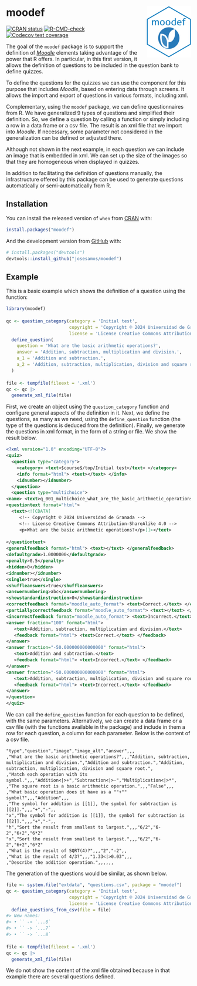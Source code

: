 
<!-- README.md is generated from README.Rmd. Please edit that file -->

# moodef <img src="man/figures/logo.png" align="right" height="139" alt="" />

<!-- badges: start -->

[![CRAN
status](https://www.r-pkg.org/badges/version/moodef)](https://CRAN.R-project.org/package=moodef)
[![R-CMD-check](https://github.com/josesamos/moodef/actions/workflows/R-CMD-check.yaml/badge.svg)](https://github.com/josesamos/moodef/actions/workflows/R-CMD-check.yaml)
[![Codecov test
coverage](https://codecov.io/gh/josesamos/moodef/branch/main/graph/badge.svg)](https://app.codecov.io/gh/josesamos/moodef?branch=main)
<!-- [![Downloads](http://cranlogs.r-pkg.org/badges/grand-total/moodef?color=brightgreen)](https://www.r-pkg.org:443/pkg/moodef) -->
<!-- badges: end -->

The goal of the `moodef` package is to support the definition of
[*Moodle*](https://moodle.org/) elements taking advantage of the power
that R offers. In particular, in this first version, it allows the
definition of questions to be included in the question bank to define
quizzes.

To define the questions for the quizzes we can use the component for
this purpose that includes *Moodle*, based on entering data through
screens. It allows the import and export of questions in various
formats, including xml.

Complementary, using the `moodef` package, we can define questionnaires
from R. We have generalized 9 types of questions and simplified their
definition. So, we define a question by calling a function or simply
including a row in a data frame or a csv file. The result is an xml file
that we import into *Moodle*. If necessary, some parameter not
considered in the generalization can be defined or adjusted there.

Although not shown in the next example, in each question we can include
an image that is embedded in xml. We can set up the size of the images
so that they are homogeneous when displayed in quizzes.

In addition to facilitating the definition of questions manually, the
infrastructure offered by this package can be used to generate questions
automatically or semi-automatically from R.

## Installation

You can install the released version of `when` from
[CRAN](https://CRAN.R-project.org) with:

``` r
install.packages("moodef")
```

And the development version from [GitHub](https://github.com/) with:

``` r
# install.packages("devtools")
devtools::install_github("josesamos/moodef")
```

## Example

This is a basic example which shows the definition of a question using
the function:

``` r
library(moodef)

qc <- question_category(category = 'Initial test',
                        copyright = 'Copyright © 2024 Universidad de Granada',
                        license = 'License Creative Commons Attribution-ShareAlike 4.0') |>
  define_question(
    question = 'What are the basic arithmetic operations?',
    answer = 'Addition, subtraction, multiplication and division.',
    a_1 = 'Addition and subtraction.',
    a_2 = 'Addition, subtraction, multiplication, division and square root.'
  )

file <- tempfile(fileext = '.xml')
qc <- qc |>
  generate_xml_file(file)
```

First, we create an object using the `question_category` function and
configure general aspects of the definition in it. Next, we define the
questions, as many as we need, using the `define_question` function (the
type of the questions is deduced from the definition). Finally, we
generate the questions in xml format, in the form of a string or file.
We show the result below.

``` xml
<?xml version="1.0" encoding="UTF-8"?>
<quiz>
  <question type="category">
    <category> <text>$course$/top/Initial test</text> </category>
    <info format="html"> <text></text> </info>
    <idnumber></idnumber>
  </question>
  <question type="multichoice">
<name> <text>q_001_multichoice_what_are_the_basic_arithmetic_operations</text> </name>
<questiontext format="html">
  <text><![CDATA[
     <!-- Copyright © 2024 Universidad de Granada -->
     <!-- License Creative Commons Attribution-ShareAlike 4.0 -->
     <p>What are the basic arithmetic operations?</p>]]></text>
     
</questiontext>
<generalfeedback format="html"> <text></text> </generalfeedback>
<defaultgrade>1.0000000</defaultgrade>
<penalty>0.5</penalty>
<hidden>0</hidden>
<idnumber></idnumber>
<single>true</single>
<shuffleanswers>true</shuffleanswers>
<answernumbering>abc</answernumbering>
<showstandardinstruction>0</showstandardinstruction>
<correctfeedback format="moodle_auto_format"> <text>Correct.</text> </correctfeedback>
<partiallycorrectfeedback format="moodle_auto_format"> <text></text> </partiallycorrectfeedback>
<incorrectfeedback format="moodle_auto_format"> <text>Incorrect.</text> </incorrectfeedback>
<answer fraction="100" format="html">
   <text>Addition, subtraction, multiplication and division.</text>
   <feedback format="html"> <text>Correct.</text> </feedback>
</answer>
<answer fraction="-50.000000000000000" format="html">
   <text>Addition and subtraction.</text>
   <feedback format="html"> <text>Incorrect.</text> </feedback>
</answer>
<answer fraction="-50.000000000000000" format="html">
   <text>Addition, subtraction, multiplication, division and square root.</text>
   <feedback format="html"> <text>Incorrect.</text> </feedback>
</answer>
</question>
</quiz>
```

We can call the `define_question` function for each question to be
defined, with the same parameters. Alternatively, we can create a data
frame or a csv file (with the functions available in the package) and
include in them a row for each question, a column for each parameter.
Below is the content of a csv file.

``` csv
"type","question","image","image_alt","answer",,,
,"What are the basic arithmetic operations?",,,"Addition, subtraction, multiplication and division.","Addition and subtraction.","Addition, subtraction, multiplication, division and square root.",
,"Match each operation with its symbol.",,,"Addition<|>+","Subtraction<|>-","Multiplication<|>*",
,"The square root is a basic arithmetic operation.",,,"False",,,
,"What basic operation does it have as a ""+"" symbol?",,,"Addition",,,
,"The symbol for addition is [[1]], the symbol for subtraction is [[2]].",,,"+","-",,
"x","The symbol for addition is [[1]], the symbol for subtraction is [[2]].",,,"+","-",,
"h","Sort the result from smallest to largest.",,,"6/2","6-2","6+2","6*2"
"x","Sort the result from smallest to largest.",,,"6/2","6-2","6+2","6*2"
,"What is the result of SQRT(4)?",,,"2","-2",,
,"What is the result of 4/3?",,,"1.33<|>0.03",,,
,"Describe the addition operation.",,,,,,
```

The generation of the questions would be similar, as shown below.

``` r
file <- system.file("extdata", "questions.csv", package = "moodef")
qc <- question_category(category = 'Initial test',
                        copyright = 'Copyright © 2024 Universidad de Granada',
                        license = 'License Creative Commons Attribution-ShareAlike 4.0') |>
  define_questions_from_csv(file = file)
#> New names:
#> • `` -> `...6`
#> • `` -> `...7`
#> • `` -> `...8`

file <- tempfile(fileext = '.xml')
qc <- qc |>
  generate_xml_file(file)
```

We do not show the content of the xml file obtained because in that
example there are several questions defined.
